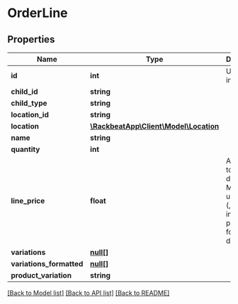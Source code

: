# OrderLine

## Properties
Name | Type | Description | Notes
------------ | ------------- | ------------- | -------------
**id** | **int** | Unique integer | [optional] 
**child_id** | **string** |  | [optional] 
**child_type** | **string** |  | [optional] 
**location_id** | **string** |  | [optional] 
**location** | [**\RackbeatApp\Client\Model\Location**](Location.md) |  | [optional] 
**name** | **string** |  | [optional] 
**quantity** | **int** |  | [optional] 
**line_price** | **float** | Allows up to 6 decimals. Must not use comma (,) but instead a period (.) for decimals. | [optional] 
**variations** | [**null[]**](.md) |  | [optional] 
**variations_formatted** | [**null[]**](.md) |  | [optional] 
**product_variation** | **string** |  | [optional] 

[[Back to Model list]](../README.md#documentation-for-models) [[Back to API list]](../README.md#documentation-for-api-endpoints) [[Back to README]](../README.md)


